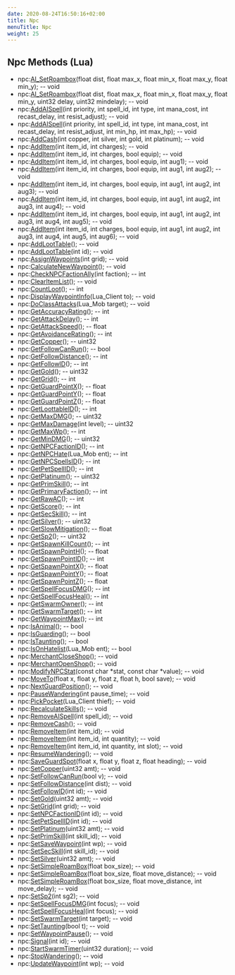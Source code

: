 ```yaml
---
date: 2020-08-24T16:50:16+02:00
title: Npc
menuTitle: Npc
weight: 25
---
```


## Npc Methods (Lua)
- npc:[AI_SetRoambox](ai_setroambox)(float dist, float max_x, float min_x, float max_y, float min_y); -- void
- npc:[AI_SetRoambox](ai_setroambox)(float dist, float max_x, float min_x, float max_y, float min_y, uint32 delay, uint32 mindelay); -- void
- npc:[AddAISpell](addaispell)(int priority, int spell_id, int type, int mana_cost, int recast_delay, int resist_adjust); -- void
- npc:[AddAISpell](addaispell)(int priority, int spell_id, int type, int mana_cost, int recast_delay, int resist_adjust, int min_hp, int max_hp); -- void
- npc:[AddCash](addcash)(int copper, int silver, int gold, int platinum); -- void
- npc:[AddItem](additem)(int item_id, int charges); -- void
- npc:[AddItem](additem)(int item_id, int charges, bool equip); -- void
- npc:[AddItem](additem)(int item_id, int charges, bool equip, int aug1); -- void
- npc:[AddItem](additem)(int item_id, int charges, bool equip, int aug1, int aug2); -- void
- npc:[AddItem](additem)(int item_id, int charges, bool equip, int aug1, int aug2, int aug3); -- void
- npc:[AddItem](additem)(int item_id, int charges, bool equip, int aug1, int aug2, int aug3, int aug4); -- void
- npc:[AddItem](additem)(int item_id, int charges, bool equip, int aug1, int aug2, int aug3, int aug4, int aug5); -- void
- npc:[AddItem](additem)(int item_id, int charges, bool equip, int aug1, int aug2, int aug3, int aug4, int aug5, int aug6); -- void
- npc:[AddLootTable](addloottable)(); -- void
- npc:[AddLootTable](addloottable)(int id); -- void
- npc:[AssignWaypoints](assignwaypoints)(int grid); -- void
- npc:[CalculateNewWaypoint](calculatenewwaypoint)(); -- void
- npc:[CheckNPCFactionAlly](checknpcfactionally)(int faction); -- int
- npc:[ClearItemList](clearitemlist)(); -- void
- npc:[CountLoot](countloot)(); -- int
- npc:[DisplayWaypointInfo](displaywaypointinfo)(Lua_Client to); -- void
- npc:[DoClassAttacks](doclassattacks)(Lua_Mob target); -- void
- npc:[GetAccuracyRating](getaccuracyrating)(); -- int
- npc:[GetAttackDelay](getattackdelay)(); -- int
- npc:[GetAttackSpeed](getattackspeed)(); -- float
- npc:[GetAvoidanceRating](getavoidancerating)(); -- int
- npc:[GetCopper](getcopper)(); -- uint32
- npc:[GetFollowCanRun](getfollowcanrun)(); -- bool
- npc:[GetFollowDistance](getfollowdistance)(); -- int
- npc:[GetFollowID](getfollowid)(); -- int
- npc:[GetGold](getgold)(); -- uint32
- npc:[GetGrid](getgrid)(); -- int
- npc:[GetGuardPointX](getguardpointx)(); -- float
- npc:[GetGuardPointY](getguardpointy)(); -- float
- npc:[GetGuardPointZ](getguardpointz)(); -- float
- npc:[GetLoottableID](getloottableid)(); -- int
- npc:[GetMaxDMG](getmaxdmg)(); -- uint32
- npc:[GetMaxDamage](getmaxdamage)(int level); -- uint32
- npc:[GetMaxWp](getmaxwp)(); -- int
- npc:[GetMinDMG](getmindmg)(); -- uint32
- npc:[GetNPCFactionID](getnpcfactionid)(); -- int
- npc:[GetNPCHate](getnpchate)(Lua_Mob ent); -- int
- npc:[GetNPCSpellsID](getnpcspellsid)(); -- int
- npc:[GetPetSpellID](getpetspellid)(); -- int
- npc:[GetPlatinum](getplatinum)(); -- uint32
- npc:[GetPrimSkill](getprimskill)(); -- int
- npc:[GetPrimaryFaction](getprimaryfaction)(); -- int
- npc:[GetRawAC](getrawac)(); -- int
- npc:[GetScore](getscore)(); -- int
- npc:[GetSecSkill](getsecskill)(); -- int
- npc:[GetSilver](getsilver)(); -- uint32
- npc:[GetSlowMitigation](getslowmitigation)(); -- float
- npc:[GetSp2](getsp2)(); -- uint32
- npc:[GetSpawnKillCount](getspawnkillcount)(); -- int
- npc:[GetSpawnPointH](getspawnpointh)(); -- float
- npc:[GetSpawnPointID](getspawnpointid)(); -- int
- npc:[GetSpawnPointX](getspawnpointx)(); -- float
- npc:[GetSpawnPointY](getspawnpointy)(); -- float
- npc:[GetSpawnPointZ](getspawnpointz)(); -- float
- npc:[GetSpellFocusDMG](getspellfocusdmg)(); -- int
- npc:[GetSpellFocusHeal](getspellfocusheal)(); -- int
- npc:[GetSwarmOwner](getswarmowner)(); -- int
- npc:[GetSwarmTarget](getswarmtarget)(); -- int
- npc:[GetWaypointMax](getwaypointmax)(); -- int
- npc:[IsAnimal](isanimal)(); -- bool
- npc:[IsGuarding](isguarding)(); -- bool
- npc:[IsTaunting](istaunting)(); -- bool
- npc:[IsOnHatelist](isonhatelist)(Lua_Mob ent); -- bool
- npc:[MerchantCloseShop](merchantcloseshop)(); -- void
- npc:[MerchantOpenShop](merchantopenshop)(); -- void
- npc:[ModifyNPCStat](modifynpcstat)(const char *stat, const char *value); -- void
- npc:[MoveTo](moveto)(float x, float y, float z, float h, bool save); -- void
- npc:[NextGuardPosition](nextguardposition)(); -- void
- npc:[PauseWandering](pausewandering)(int pause_time); -- void
- npc:[PickPocket](pickpocket)(Lua_Client thief); -- void
- npc:[RecalculateSkills](recalculateskills)(); -- void
- npc:[RemoveAISpell](removeaispell)(int spell_id); -- void
- npc:[RemoveCash](removecash)(); -- void
- npc:[RemoveItem](removeitem)(int item_id); -- void
- npc:[RemoveItem](removeitem)(int item_id, int quantity); -- void
- npc:[RemoveItem](removeitem)(int item_id, int quantity, int slot); -- void
- npc:[ResumeWandering](resumewandering)(); -- void
- npc:[SaveGuardSpot](saveguardspot)(float x, float y, float z, float heading); -- void
- npc:[SetCopper](setcopper)(uint32 amt); -- void
- npc:[SetFollowCanRun](setfollowcanrun)(bool v); -- void
- npc:[SetFollowDistance](setfollowdistance)(int dist); -- void
- npc:[SetFollowID](setfollowid)(int id); -- void
- npc:[SetGold](setgold)(uint32 amt); -- void
- npc:[SetGrid](setgrid)(int grid); -- void
- npc:[SetNPCFactionID](setnpcfactionid)(int id); -- void
- npc:[SetPetSpellID](setpetspellid)(int id); -- void
- npc:[SetPlatinum](setplatinum)(uint32 amt); -- void
- npc:[SetPrimSkill](setprimskill)(int skill_id); -- void
- npc:[SetSaveWaypoint](setsavewaypoint)(int wp); -- void
- npc:[SetSecSkill](setsecskill)(int skill_id); -- void
- npc:[SetSilver](setsilver)(uint32 amt); -- void
- npc:[SetSimpleRoamBox](setsimpleroambox)(float box_size); -- void
- npc:[SetSimpleRoamBox](setsimpleroambox)(float box_size, float move_distance); -- void
- npc:[SetSimpleRoamBox](setsimpleroambox)(float box_size, float move_distance, int move_delay); -- void
- npc:[SetSp2](setsp2)(int sg2); -- void
- npc:[SetSpellFocusDMG](setspellfocusdmg)(int focus); -- void
- npc:[SetSpellFocusHeal](setspellfocusheal)(int focus); -- void
- npc:[SetSwarmTarget](setswarmtarget)(int target); -- void
- npc:[SetTaunting](settaunting)(bool t); -- void
- npc:[SetWaypointPause](setwaypointpause)(); -- void
- npc:[Signal](signal)(int id); -- void
- npc:[StartSwarmTimer](startswarmtimer)(uint32 duration); -- void
- npc:[StopWandering](stopwandering)(); -- void
- npc:[UpdateWaypoint](updatewaypoint)(int wp); -- void